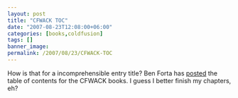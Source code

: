 ```yaml
---
layout: post
title: "CFWACK TOC"
date: "2007-08-23T12:08:00+06:00"
categories: [books,coldfusion]
tags: []
banner_image: 
permalink: /2007/08/23/CFWACK-TOC
---
```


How is that for a incomprehensible entry title? Ben Forta has <a href="http://www.forta.com/blog/index.cfm/2007/8/23/CFWACK-8-Details-And-TOC">posted</a> the table of contents for the CFWACK books. I guess I better finish my chapters, eh?